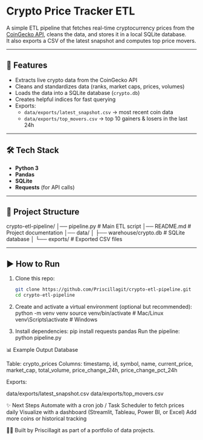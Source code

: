 # Crypto Price Tracker ETL

A simple ETL pipeline that fetches real-time cryptocurrency prices from the [CoinGecko API](https://www.coingecko.com/en/api), cleans the data, and stores it in a local SQLite database.  
It also exports a CSV of the latest snapshot and computes top price movers.

---

## 🚀 Features
- Extracts live crypto data from the CoinGecko API  
- Cleans and standardizes data (ranks, market caps, prices, volumes)  
- Loads the data into a SQLite database (`crypto.db`)  
- Creates helpful indices for fast querying  
- Exports:  
  - `data/exports/latest_snapshot.csv` → most recent coin data  
  - `data/exports/top_movers.csv` → top 10 gainers & losers in the last 24h  

---

## 🛠️ Tech Stack
- **Python 3**
- **Pandas**
- **SQLite**
- **Requests** (for API calls)

---

## 📂 Project Structure
crypto-etl-pipeline/
│── pipeline.py # Main ETL script
│── README.md # Project documentation
│── data/
│ ├── warehouse/crypto.db # SQLite database
│ └── exports/ # Exported CSV files


---

## ▶️ How to Run

1. Clone this repo:
   ```bash
   git clone https://github.com/Priscillagit/crypto-etl-pipeline.git
   cd crypto-etl-pipeline

2. Create and activate a virtual environment (optional but recommended):
python -m venv venv
source venv/bin/activate   # Mac/Linux
venv\Scripts\activate      # Windows


3. Install dependencies:
pip install requests pandas
Run the pipeline:
python pipeline.py

📊 Example Output
Database

Table: crypto_prices
Columns: timestamp, id, symbol, name, current_price, market_cap, total_volume, price_change_24h, price_change_pct_24h

Exports:

data/exports/latest_snapshot.csv
data/exports/top_movers.csv

✨ Next Steps 
Automate with a cron job / Task Scheduler to fetch prices daily
Visualize with a dashboard (Streamlit, Tableau, Power BI, or Excel)
Add more coins or historical tracking

👩‍💻 Built by Priscillagit as part of a portfolio of data projects.

